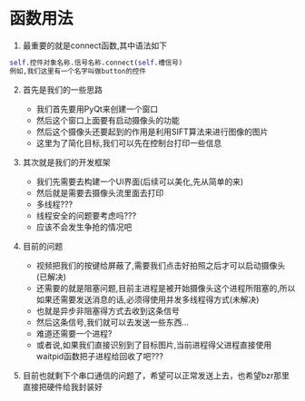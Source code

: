 # 函数用法
1. 最重要的就是connect函数,其中语法如下
```python
self.控件对象名称.信号名称.connect(self.槽信号)
例如,我们这里有一个名字叫做button的控件
```
2. 首先是我们的一些思路
    - 我们首先要用PyQt来创建一个窗口
    - 然后这个窗口上面要有启动摄像头的功能
    - 然后这个摄像头还要起到的作用是利用SIFT算法来进行图像的图片
    - 这里为了简化目标,我们可以先在控制台打印一些信息

3. 其次就是我们的开发框架
   - 我们先需要去构建一个UI界面(后续可以美化,先从简单的来)
   - 然后就是需要去摄像头流里面去打印
   - 多线程???
   - 线程安全的问题要考虑吗???
   - 应该不会发生争抢的情况吧
    
4. 目前的问题
    - 视频把我们的按键给屏蔽了,需要我们点击好拍照之后才可以启动摄像头(已解决)
    - 还需要的就是阻塞问题,目前主进程是被开始摄像头这个进程所阻塞的,所以如果还需要发送消息的话,必须得使用并发多线程得方式(未解决)
    - 也就是异步非阻塞得方式去收到这条信号
    - 然后这条信号,我们就可以去发送一些东西...
    - 难道还需要一个进程?
    - 或者说,如果我们直接识别到了目标图片,当前进程得父进程直接使用waitpid函数把子进程给回收了吧???
5. 目前也就剩下个串口通信的问题了，希望可以正常发送上去，也希望bzr那里直接把硬件给我封装好
    